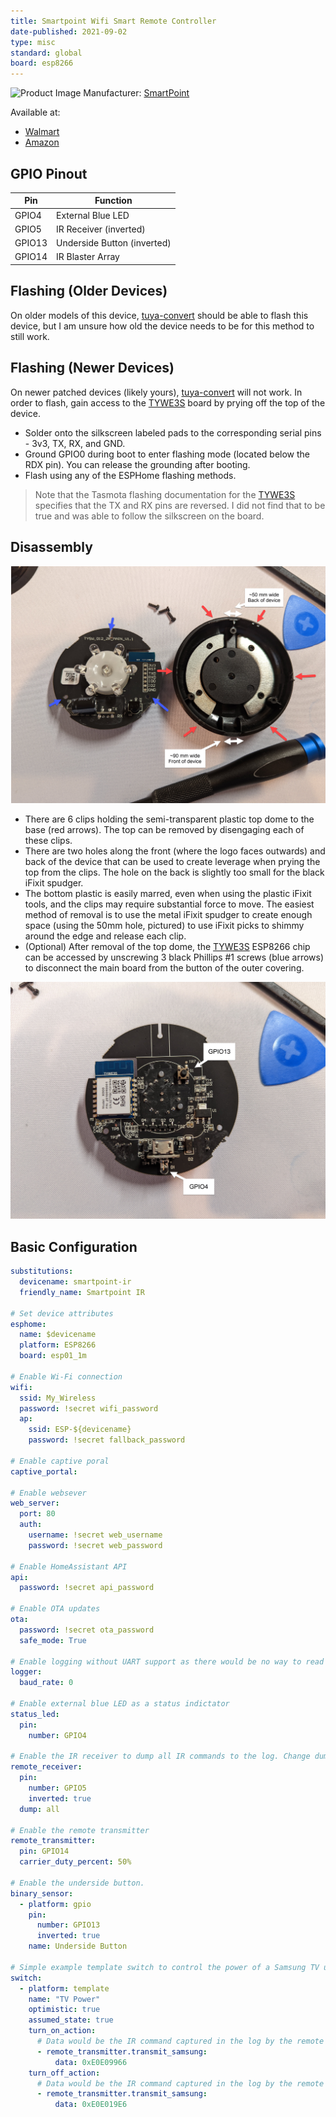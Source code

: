 ```yaml
---
title: Smartpoint Wifi Smart Remote Controller
date-published: 2021-09-02
type: misc
standard: global
board: esp8266
---
```


![Product Image](smartpoint_wifi_smart_remote_controller.jpeg "Product Image")
Manufacturer: [SmartPoint](https://www.smartpointco.com/product-page/smart-wifi-remote-control)

Available at:

- [Walmart](https://www.walmart.com/ip/Smartpoint-Wifi-Smart-Remote-Controller-Compatible-with-Alexa-and-Google-Assistant-Hands-Free-Voice-Control/824016383)
- [Amazon](https://amzn.to/3n1c2LD)

## GPIO Pinout

| Pin    | Function                    |
| ------ | --------------------------- |
| GPIO4  | External Blue LED           |
| GPIO5  | IR Receiver (inverted)      |
| GPIO13 | Underside Button (inverted) |
| GPIO14 | IR Blaster Array            |

## Flashing (Older Devices)

On older models of this device, [tuya-convert](https://devices.esphome.io/guides/tuya-convert/) should be able to flash this device, but I am unsure how old the device needs to be for this method to still work.

## Flashing (Newer Devices)

On newer patched devices (likely yours), [tuya-convert](https://devices.esphome.io/guides/tuya-convert/) will not work. In order to flash, gain access to the [TYWE3S](https://tasmota.github.io/docs/devices/TYWE3S/) board by prying off the top of the device.

- Solder onto the silkscreen labeled pads to the corresponding serial pins - 3v3, TX, RX, and GND.
- Ground GPIO0 during boot to enter flashing mode (located below the RDX pin). You can release the grounding after booting.
- Flash using any of the ESPHome flashing methods.

> Note that the Tasmota flashing documentation for the  [TYWE3S](https://tasmota.github.io/docs/devices/TYWE3S/) specifies that the TX and RX pins are reversed. I did not find that to be true and was able to follow the silkscreen on the board.

## Disassembly

![Top removed](./top-removed.jpg)

- There are 6 clips holding the semi-transparent plastic top dome to the base (red arrows). The top can be removed by disengaging each of these clips.
- There are two holes along the front (where the logo faces outwards) and back of the device that can be used to create leverage when prying the top from the clips. The hole on the back is slightly too small for the black iFixit spudger.
- The bottom plastic is easily marred, even when using the plastic iFixit tools, and the clips may require substantial force to move. The easiest method of removal is to use the metal iFixit spudger to create enough space (using the 50mm hole, pictured) to use iFixit picks to shimmy around the edge and release each clip.
- (Optional) After removal of the top dome, the [TYWE3S](https://tasmota.github.io/docs/devices/TYWE3S/) ESP8266 chip can be accessed by unscrewing 3 black Phillips #1 screws (blue arrows) to disconnect the main board from the button of the outer covering.

![Underside](./underside.jpg)

## Basic Configuration

```yaml
substitutions:
  devicename: smartpoint-ir
  friendly_name: Smartpoint IR

# Set device attributes
esphome:
  name: $devicename
  platform: ESP8266
  board: esp01_1m

# Enable Wi-Fi connection
wifi:
  ssid: My_Wireless
  password: !secret wifi_password
  ap:
    ssid: ESP-${devicename}
    password: !secret fallback_password

# Enable captive poral
captive_portal:

# Enable websever
web_server:
  port: 80
  auth:
    username: !secret web_username
    password: !secret web_password

# Enable HomeAssistant API
api:
  password: !secret api_password

# Enable OTA updates
ota:
  password: !secret ota_password
  safe_mode: True

# Enable logging without UART support as there would be no way to read it
logger:
  baud_rate: 0

# Enable external blue LED as a status indictator
status_led:
  pin:
    number: GPIO4

# Enable the IR receiver to dump all IR commands to the log. Change dump type to your capture remote type. Use the captured IR command to replicate that IR command. You can disable this part when you aren't capturing IR command data.
remote_receiver:
  pin:
    number: GPIO5
    inverted: true
  dump: all

# Enable the remote transmitter
remote_transmitter:
  pin: GPIO14
  carrier_duty_percent: 50%

# Enable the underside button.
binary_sensor:
  - platform: gpio
    pin:
      number: GPIO13
      inverted: true
    name: Underside Button

# Simple example template switch to control the power of a Samsung TV using IR commands
switch:
  - platform: template
    name: "TV Power"
    optimistic: true
    assumed_state: true
    turn_on_action:
      # Data would be the IR command captured in the log by the remote receiver
      - remote_transmitter.transmit_samsung:
          data: 0xE0E09966
    turn_off_action:
      # Data would be the IR command captured in the log by the remote receiver
      - remote_transmitter.transmit_samsung:
          data: 0xE0E019E6
```
